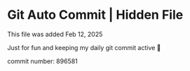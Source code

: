 # Git Auto Commit | Hidden File

This file was added Feb 12, 2025

Just for fun and keeping my daily git commit active 🤪

commit number: 896581
